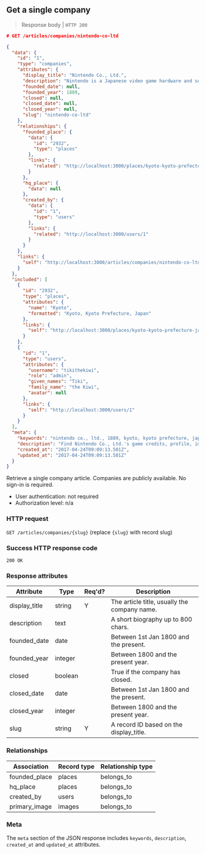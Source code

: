 ## <a name="companies_show"></a>Get a single company

> Response body | `HTTP 200`

```JSON
# GET /articles/companies/nintendo-co-ltd

{
  "data": {
    "id": "1",
    "type": "companies",
    "attributes": {
      "display_title": "Nintendo Co., Ltd.",
      "description": "Nintendo is a Japanese video game hardware and software company founded in 1889.",
      "founded_date": null,
      "founded_year": 1889,
      "closed": null,
      "closed_date": null,
      "closed_year": null,
      "slug": "nintendo-co-ltd"
    },
    "relationships": {
      "founded_place": {
        "data": {
          "id": "2932",
          "type": "places"
        },
        "links": {
          "related": "http://localhost:3000/places/kyoto-kyoto-prefecture-japan"
        }
      },
      "hq_place": {
        "data": null
      },
      "created_by": {
        "data": {
          "id": "1",
          "type": "users"
        },
        "links": {
          "related": "http://localhost:3000/users/1"
        }
      }
    },
    "links": {
      "self": "http://localhost:3000/articles/companies/nintendo-co-ltd"
    }
  },
  "included": [
    {
      "id": "2932",
      "type": "places",
      "attributes": {
        "name": "Kyoto",
        "formatted": "Kyoto, Kyoto Prefecture, Japan"
      },
      "links": {
        "self": "http://localhost:3000/places/kyoto-kyoto-prefecture-japan"
      }
    },
    {
      "id": "1",
      "type": "users",
      "attributes": {
        "username": "tikithekiwi",
        "role": "admin",
        "given_names": "Tiki",
        "family_name": "the Kiwi",
        "avatar": null
      },
      "links": {
        "self": "http://localhost:3000/users/1"
      }
    }
  ],
  "meta": {
    "keywords": "nintendo co., ltd., 1889, kyoto, kyoto prefecture, japan, company, profile, biography, trivia, dbljump, video games, pc games, gaming",
    "description": "Find Nintendo Co., Ltd.'s game credits, profile, images and facts at Dbljump, the video game reference.",
    "created_at": "2017-04-24T09:09:13.501Z",
    "updated_at": "2017-04-24T09:09:13.501Z"
  }
}
```

Retrieve a single company article. Companies are publicly available. No sign-in is required.

* User authentication: not required
* Authorization level: n/a

### HTTP request

`GET /articles/companies/{slug}` (replace `{slug}` with record slug)

### Success HTTP response code

`200 OK`

### <a name="company_response_attrs"></a>Response attributes

Attribute | Type | Req'd? | Description
--------- | ---- | ------ | -----------
display_title | string | Y | The article title, usually the company name.
description | text | | A short biography up to 800 chars.
founded_date | date | | Between 1st Jan 1800 and the present.
founded_year | integer | | Between 1800 and the present year.
closed | boolean | | True if the company has closed.
closed_date | date | | Between 1st Jan 1800 and the present.
closed_year | integer | | Between 1800 and the present year.
slug | string | Y | A record ID based on the display_title.

### Relationships

Association | Record type | Relationship type
------------ | ---------- | -----------------
founded_place | places | belongs_to
hq_place | places | belongs_to
created_by | users | belongs_to
primary_image | images | belongs_to

### Meta

The `meta` section of the JSON response includes `keywords`, `description`, `created_at` and `updated_at` attributes.
